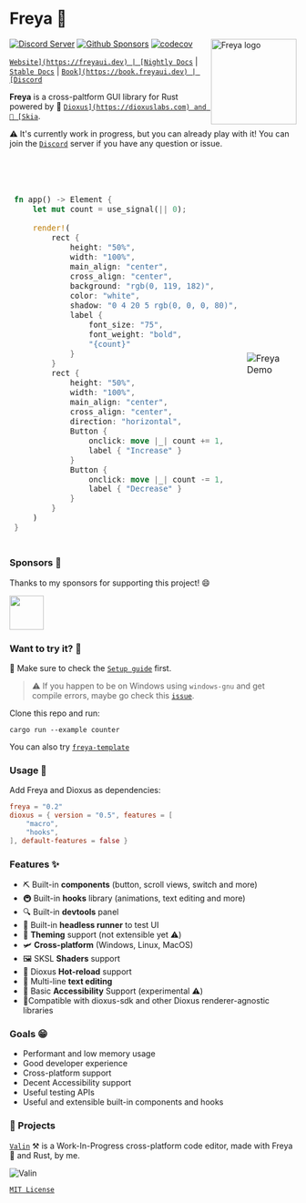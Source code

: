# Freya 🦀

<a href="https://freyaui.dev/"><img align="right" src="logo.svg" alt="Freya logo" width="150"/></a>

[![Discord Server](https://img.shields.io/discord/1015005816094478347.svg?logo=discord&style=flat-square)](https://discord.gg/sYejxCdewG)
[![Github Sponsors](https://img.shields.io/github/sponsors/marc2332?style=social)](https://github.com/sponsors/marc2332)
[![codecov](https://codecov.io/github/marc2332/freya/branch/main/graph/badge.svg?token=APSGEC84B8)](https://codecov.io/github/marc2332/freya)

[`Website](https://freyaui.dev) | [Nightly Docs`](https://docs.freyaui.dev/freya)
| [`Stable Docs`](https://docs.rs/freya/latest/freya) |
[`Book](https://book.freyaui.dev) | [Discord`](https://discord.gg/sYejxCdewG)

**Freya** is a cross-paltform GUI library for Rust powered by 🧬
[`Dioxus](https://dioxuslabs.com) and 🎨 [Skia`](https://skia.org/).

⚠️ It's currently work in progress, but you can already play with it! You can
join the [`Discord`](https://discord.gg/sYejxCdewG) server if you have any
question or issue.

<br/>
<br/>

<table>
<tr>
<td style="border:hidden;">

```rust
fn app() -> Element {
    let mut count = use_signal(|| 0);

    render!(
        rect {
            height: "50%",
            width: "100%",
            main_align: "center",
            cross_align: "center",
            background: "rgb(0, 119, 182)",
            color: "white",
            shadow: "0 4 20 5 rgb(0, 0, 0, 80)",
            label {
                font_size: "75",
                font_weight: "bold",
                "{count}"
            }
        }
        rect {
            height: "50%",
            width: "100%",
            main_align: "center",
            cross_align: "center",
            direction: "horizontal",
            Button {
                onclick: move |_| count += 1,
                label { "Increase" }
            }
            Button {
                onclick: move |_| count -= 1,
                label { "Decrease" }
            }
        }
    )
}
```

</td>
<td style="border:hidden;">

![`Freya Demo`](https://github.com/marc2332/freya/assets/38158676/f81a95a2-7add-4dbe-9820-3d3b6b42f6e5)

</td>
</table>

### Sponsors 🤗

Thanks to my sponsors for supporting this project! 😄

<!-- sponsors --><a href="https://github.com/piny4man"><img src="https:&#x2F;&#x2F;avatars.githubusercontent.com&#x2F;u&#x2F;8446285?u&#x3D;fd37db4dd9b4ba94dabe0bccc3a95ef2a35376ab&amp;v&#x3D;4" width="60px" alt="" /></a><!-- sponsors -->

### Want to try it? 🤔

👋 Make sure to check the [`Setup guide`](https://book.freyaui.dev/setup.html)
first.

> ⚠️ If you happen to be on Windows using `windows-gnu` and get compile errors,
> maybe go check this [`issue`](https://github.com/marc2332/freya/issues/794).

Clone this repo and run:

```shell
cargo run --example counter
```

You can also try [`freya-template`](https://github.com/marc2332/freya-template)

### Usage 📜

Add Freya and Dioxus as dependencies:

```toml
freya = "0.2"
dioxus = { version = "0.5", features = [
	"macro",
	"hooks",
], default-features = false }
```

### Features ✨

-   ⛏️ Built-in **components** (button, scroll views, switch and more)
-   🚇 Built-in **hooks** library (animations, text editing and more)
-   🔍 Built-in **devtools** panel
-   🧰 Built-in **headless runner** to test UI
-   🎨 **Theming** support (not extensible yet ⚠️)
-   🛩️ **Cross-platform** (Windows, Linux, MacOS)
-   🖼️ SKSL **Shaders** support
-   🔄️ Dioxus **Hot-reload** support
-   📒 Multi-line **text editing**
-   🦾 Basic **Accessibility** Support (experimental ⚠️)
-   🧩Compatible with dioxus-sdk and other Dioxus renderer-agnostic libraries

### Goals 😁

-   Performant and low memory usage
-   Good developer experience
-   Cross-platform support
-   Decent Accessibility support
-   Useful testing APIs
-   Useful and extensible built-in components and hooks

### 🤠 Projects

[`Valin`](https://github.com/marc2332/valin) ⚒️ is a Work-In-Progress
cross-platform code editor, made with Freya 🦀 and Rust, by me.

![`Valin`](https://github.com/marc2332/valin/raw/main/demo.png)

[`MIT License`](./LICENSE.md)
